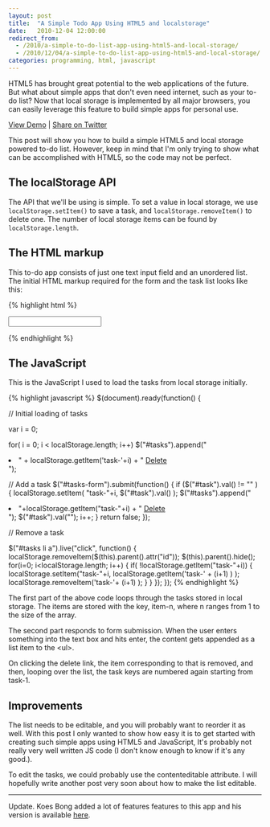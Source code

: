 ```yaml
---
layout: post
title:  "A Simple Todo App Using HTML5 and localstorage"
date:   2010-12-04 12:00:00
redirect_from:
  - /2010/a-simple-to-do-list-app-using-html5-and-local-storage/
  - /2010/12/04/a-simple-to-do-list-app-using-html5-and-local-storage/
categories: programming, html, javascript
---
```


HTML5 has brought great potential to the web applications of the future. But what about simple apps that don't even need internet, such as your to-do list? Now that local storage is implemented by all major browsers, you can easily leverage this feature to build simple apps for personal use.

[View Demo](http://demo.nithinbekal.com/html5todo/v1/) | <a target='_blank' href='http://twitter.com/home?status=A+simple+todo+list+app+using+HTML5+and+local+storage+by+%40nithinbekal+{{ site.url }}{{ page.url }}'>Share on Twitter</a>

This post will show you how to build a simple HTML5 and local storage powered to-do list. However, keep in mind that I'm only trying to show what can be accomplished with HTML5, so the code may not be perfect.

## The localStorage API

The API that we'll be using is simple. To set a value in local storage, we use <code>localStorage.setItem()</code> to save a task, and <code>localStorage.removeItem()</code> to delete one. The number of local storage items can be found by <code>localStorage.length</code>.

## The HTML markup

This to-do app consists of just one text input field and an unordered list. The initial HTML markup required for the form and the task list looks like this:

{% highlight html %}
<form id="tasks-list">
  <input id="task">
</form>

<ul id="tasks"></ul>
{% endhighlight %}

## The JavaScript

This is the JavaScript I used to load the tasks from local storage initially.


{% highlight javascript %}
$(document).ready(function() {

  // Initial loading of tasks

  var i = 0;

  for( i = 0; i &lt; localStorage.length; i++)
    $("#tasks").append("<li id='task-"+ i +"'>" + localStorage.getItem('task-'+i) +
                       " <a href='#'>Delete</a></li>");

  // Add a task
  $("#tasks-form").submit(function() {
    if ($("#task").val() != "" ) {
      localStorage.setItem( "task-"+i, $("#task").val() );
      $("#tasks").append("<li id='task-"+i+"'>"+localStorage.getItem("task-"+i) +
                         " <a href='#'>Delete</a></li>");
      $("#task").val("");
      i++;
    }
    return false;
  });

  // Remove a task

  $("#tasks li a").live("click", function() {
    localStorage.removeItem($(this).parent().attr("id"));
    $(this).parent().hide();
    for(i=0; i&lt;localStorage.length; i++) {
      if( !localStorage.getItem("task-"+i)) {
        localStorage.setItem("task-"+i, localStorage.getItem('task-' + (i+1) ) );
        localStorage.removeItem('task-'+ (i+1) );
      }
    }
  });
});
{% endhighlight %}

The first part of the above code loops through the tasks stored in local storage. The items are stored with the key, item-n, where n ranges from 1 to the size of the array.

The second part responds to form submission. When the user enters something into the text box and hits enter, the content gets appended as a list item to the &lt;ul&gt;.

On clicking the delete link, the item corresponding to that is removed, and then, looping over the list, the task keys are numbered again starting from task-1.

## Improvements

The list needs to be editable, and you will probably want to reorder it as well. With this post I only wanted to show how easy it is to get started with creating such simple apps using HTML5 and JavaScript, It's probably not really very well written JS code (I don't know enough to know if it's any good.).

To edit the tasks, we could probably use the contenteditable attribute. I will hopefully write another post very soon about how to make the list editable.

* * *

Update. Koes Bong added a lot of features features to this app and his version is available [here](http://koesbong.com/clients/self/codingtest/).
